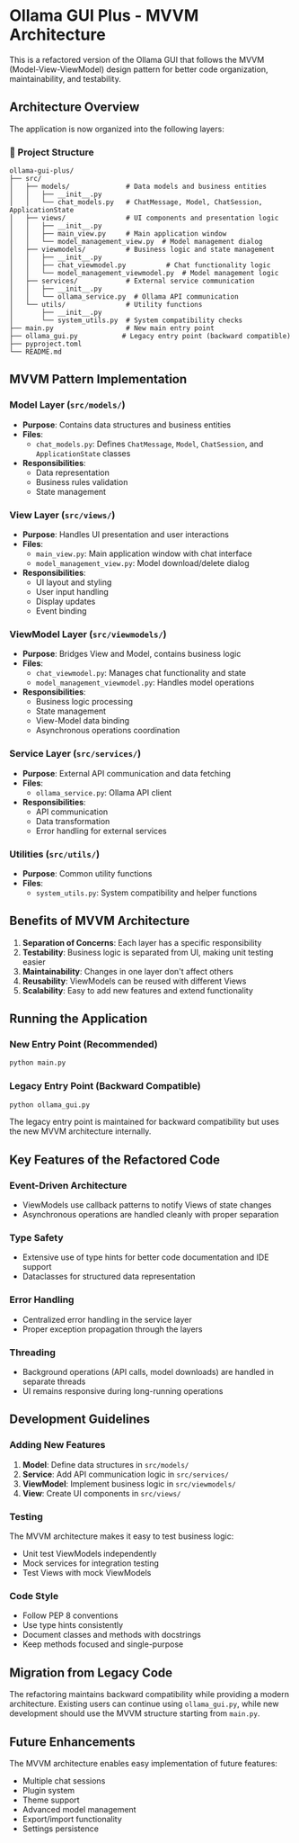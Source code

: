 # Ollama GUI Plus - MVVM Architecture

This is a refactored version of the Ollama GUI that follows the MVVM (Model-View-ViewModel) design pattern for better code organization, maintainability, and testability.

## Architecture Overview

The application is now organized into the following layers:

### 📁 Project Structure

```
ollama-gui-plus/
├── src/
│   ├── models/              # Data models and business entities
│   │   ├── __init__.py
│   │   └── chat_models.py   # ChatMessage, Model, ChatSession, ApplicationState
│   ├── views/               # UI components and presentation logic
│   │   ├── __init__.py
│   │   ├── main_view.py     # Main application window
│   │   └── model_management_view.py  # Model management dialog
│   ├── viewmodels/          # Business logic and state management
│   │   ├── __init__.py
│   │   ├── chat_viewmodel.py          # Chat functionality logic
│   │   └── model_management_viewmodel.py  # Model management logic
│   ├── services/            # External service communication
│   │   ├── __init__.py
│   │   └── ollama_service.py  # Ollama API communication
│   └── utils/               # Utility functions
│       ├── __init__.py
│       └── system_utils.py  # System compatibility checks
├── main.py                  # New main entry point
├── ollama_gui.py           # Legacy entry point (backward compatible)
├── pyproject.toml
└── README.md
```

## MVVM Pattern Implementation

### Model Layer (`src/models/`)
- **Purpose**: Contains data structures and business entities
- **Files**:
  - `chat_models.py`: Defines `ChatMessage`, `Model`, `ChatSession`, and `ApplicationState` classes
- **Responsibilities**:
  - Data representation
  - Business rules validation
  - State management

### View Layer (`src/views/`)
- **Purpose**: Handles UI presentation and user interactions
- **Files**:
  - `main_view.py`: Main application window with chat interface
  - `model_management_view.py`: Model download/delete dialog
- **Responsibilities**:
  - UI layout and styling
  - User input handling
  - Display updates
  - Event binding

### ViewModel Layer (`src/viewmodels/`)
- **Purpose**: Bridges View and Model, contains business logic
- **Files**:
  - `chat_viewmodel.py`: Manages chat functionality and state
  - `model_management_viewmodel.py`: Handles model operations
- **Responsibilities**:
  - Business logic processing
  - State management
  - View-Model data binding
  - Asynchronous operations coordination

### Service Layer (`src/services/`)
- **Purpose**: External API communication and data fetching
- **Files**:
  - `ollama_service.py`: Ollama API client
- **Responsibilities**:
  - API communication
  - Data transformation
  - Error handling for external services

### Utilities (`src/utils/`)
- **Purpose**: Common utility functions
- **Files**:
  - `system_utils.py`: System compatibility and helper functions

## Benefits of MVVM Architecture

1. **Separation of Concerns**: Each layer has a specific responsibility
2. **Testability**: Business logic is separated from UI, making unit testing easier
3. **Maintainability**: Changes in one layer don't affect others
4. **Reusability**: ViewModels can be reused with different Views
5. **Scalability**: Easy to add new features and extend functionality

## Running the Application

### New Entry Point (Recommended)
```bash
python main.py
```

### Legacy Entry Point (Backward Compatible)
```bash
python ollama_gui.py
```

The legacy entry point is maintained for backward compatibility but uses the new MVVM architecture internally.

## Key Features of the Refactored Code

### Event-Driven Architecture
- ViewModels use callback patterns to notify Views of state changes
- Asynchronous operations are handled cleanly with proper separation

### Type Safety
- Extensive use of type hints for better code documentation and IDE support
- Dataclasses for structured data representation

### Error Handling
- Centralized error handling in the service layer
- Proper exception propagation through the layers

### Threading
- Background operations (API calls, model downloads) are handled in separate threads
- UI remains responsive during long-running operations

## Development Guidelines

### Adding New Features
1. **Model**: Define data structures in `src/models/`
2. **Service**: Add API communication logic in `src/services/`
3. **ViewModel**: Implement business logic in `src/viewmodels/`
4. **View**: Create UI components in `src/views/`

### Testing
The MVVM architecture makes it easy to test business logic:
- Unit test ViewModels independently
- Mock services for integration testing
- Test Views with mock ViewModels

### Code Style
- Follow PEP 8 conventions
- Use type hints consistently
- Document classes and methods with docstrings
- Keep methods focused and single-purpose

## Migration from Legacy Code

The refactoring maintains backward compatibility while providing a modern architecture. Existing users can continue using `ollama_gui.py`, while new development should use the MVVM structure starting from `main.py`.

## Future Enhancements

The MVVM architecture enables easy implementation of future features:
- Multiple chat sessions
- Plugin system
- Theme support
- Advanced model management
- Export/import functionality
- Settings persistence
